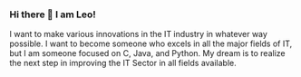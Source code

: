 

### Hi there 👋 I am Leo!

I want to make various innovations in the IT industry in whatever way possible. I want to become someone who excels in all the major fields of IT, but I am someone focused on C, Java, and Python. My dream is to realize the next step in improving the IT Sector in all fields available. 

<!--
**leoforschool16/leoforschool16** is a ✨ _special_ ✨ repository because its `README.md` (this file) appears on your GitHub profile.

Here are some ideas to get you started:

- 🔭 I’m currently working on ...
- 🌱 I’m currently learning ...
- 👯 I’m looking to collaborate on ...
- 🤔 I’m looking for help with ...
- 💬 Ask me about ...
- 📫 How to reach me: ...
- 😄 Pronouns: ...
- ⚡ Fun fact: ...
-->
